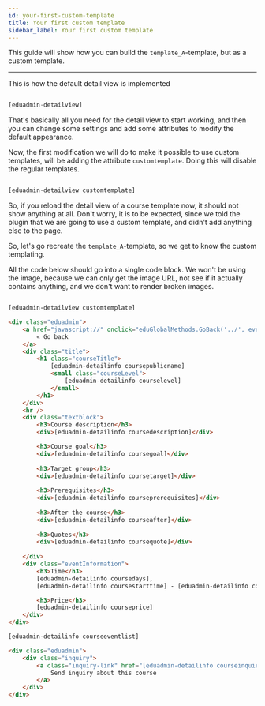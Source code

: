 ```yaml
---
id: your-first-custom-template
title: Your first custom template
sidebar_label: Your first custom template
---
```

This guide will show how you can build the `template_A`-template, but as a custom template.

* * *

This is how the default detail view is implemented

```php

[eduadmin-detailview]

```

That's basically all you need for the detail view to start working, 
and then you can change some settings and add some attributes to modify the default appearance.

Now, the first modification we will do to make it possible to use custom templates, 
will be adding the attribute `customtemplate`. Doing this will disable the regular templates.

```php

[eduadmin-detailview customtemplate]

```

So, if you reload the detail view of a course template now, it should not show anything at all.
Don't worry, it is to be expected, since we told the plugin that we are going to use a custom template,
and didn't add anything else to the page.

So, let's go recreate the `template_A`-template, so we get to know the custom templating.

All the code below should go into a single code block. 
We won't be using the image, because we can only get the image URL,
not see if it actually contains anything, and we don't want to render broken images.

```html

[eduadmin-detailview customtemplate]

<div class="eduadmin">
    <a href="javascript://" onclick="eduGlobalMethods.GoBack('../', event);" class="backLink">
        « Go back
    </a>
    <div class="title">
        <h1 class="courseTitle">
            [eduadmin-detailinfo coursepublicname]
            <small class="courseLevel">
                [eduadmin-detailinfo courselevel]
            </small>
        </h1>
    </div>
    <hr />
    <div class="textblock">
        <h3>Course description</h3>
        <div>[eduadmin-detailinfo coursedescription]</div>

        <h3>Course goal</h3>
        <div>[eduadmin-detailinfo coursegoal]</div>
  
        <h3>Target group</h3>
        <div>[eduadmin-detailinfo coursetarget]</div>
  
        <h3>Prerequisites</h3>
        <div>[eduadmin-detailinfo courseprerequisites]</div>
  
        <h3>After the course</h3>
        <div>[eduadmin-detailinfo courseafter]</div>
  
        <h3>Quotes</h3>
        <div>[eduadmin-detailinfo coursequote]</div>
  
    </div>
    <div class="eventInformation">
        <h3>Time</h3>
        [eduadmin-detailinfo coursedays], 
        [eduadmin-detailinfo coursestarttime] - [eduadmin-detailinfo courseendtime]

        <h3>Price</h3>
        [eduadmin-detailinfo courseprice]
    </div>
</div>

[eduadmin-detailinfo courseeventlist]

<div class="eduadmin">
    <div class="inquiry">
        <a class="inquiry-link" href="[eduadmin-detailinfo courseinquiryurl]">
            Send inquiry about this course
        </a>
    </div>
</div>

```

